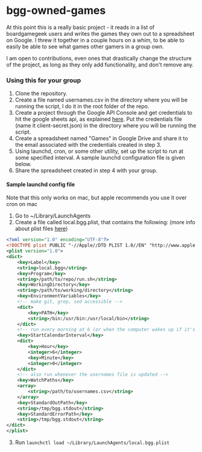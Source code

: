 # bgg-owned-games

At this point this is a really basic project - it reads in a list of boardgamegeek users and writes the games they own out to a spreadsheet on Google.
I threw it together in a couple hours on a whim, to be able to easily be able to see what games other gamers in a group own.

I am open to contributions, even ones that drastically change the structure of the project, as long as they only add functionality, and don't remove any.


### Using this for your group
1. Clone the repository.
2. Create a file named usernames.csv in the directory where you will be running the script, I do it in the root folder of the repo.
3. Create a project through the Google API Console and get credentials to hit the google sheets api, as explained [here](https://www.twilio.com/blog/2017/02/an-easy-way-to-read-and-write-to-a-google-spreadsheet-in-python.html).
Put the credentials file (name it client-secret.json) in the directory where you will be running the script.
4. Create a spreadsheet named "Games" in Google Drive and share it to the email associated with the credentials created in step 3.
5. Using launchd, cron, or some other utility, set up the script to run at some specified interval. A sample launchd configuration file is given below.
6. Share the spreadsheet created in step 4 with your group.

#### Sample launchd config file
Note that this only works on mac, but apple recommends you use it over cron on mac
1. Go to ~/Library/LaunchAgents
2. Create a file called local.bgg.plist, that contains the following: (more info about plist files [here](http://www.launchd.info/))
```xml
<?xml version="1.0" encoding="UTF-8"?>
<!DOCTYPE plist PUBLIC "-//Apple//DTD PLIST 1.0//EN" "http://www.apple.com/DTDs/PropertyList-1.0.dtd">
<plist version="1.0">
<dict>
	<key>Label</key>
	<string>local.bgg</string>
	<key>Program</key>
	<string>/path/to/repo/run.sh</string>
	<key>WorkingDirectory</key>
	<string>/path/to/working/directory</string>
	<key>EnvironmentVariables</key>
	<!-- make git, grep, sed accessible -->
	<dict>
		<key>PATH</key>
		<string>/bin:/usr/bin:/usr/local/bin</string>
	</dict>
	<!-- run every morning at 6 (or when the computer wakes up if it's sleeping at 6 -->
	<key>StartCalendarInterval</key>
	<dict>
		<key>Hour</key>
		<integer>6</integer>
		<key>Minute</key>
		<integer>0</integer>
	</dict>
	<!-- also run whenever the usernames file is updated -->
	<key>WatchPaths</key>
	<array>
		<string>/path/to/usernames.csv</string>
	</array>
	<key>StandardOutPath</key>
	<string>/tmp/bgg.stdout</string>
	<key>StandardErrorPath</key>
	<string>/tmp/bgg.stdout</string>
</dict>
</plist>
```
3. Run `launchctl load ~/Library/LaunchAgents/local.bgg.plist`
